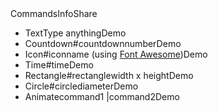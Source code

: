 <!doctype html>
<html lang="en">
  <head>
    <meta charset="utf-8">
    <meta http-equiv="X-UA-Compatible" content="IE=edge,chrome=1">
    <meta name="viewport" content="width=device-width,initial-scale=1.0,maximum-scale=1.0">
    <title>新年快乐</title>
  </head>
  <body>
    <canvas class="canvas"></canvas>
    <div class="overlay">
      <div class="tabs">
        <div class="tabs-labels"><span class="tabs-label">Commands</span><span class="tabs-label">Info</span><span class="tabs-label">Share</span></div>
        <div class="tabs-panels">
          <ul class="tabs-panel commands">
            <li class="commands-item"><span class="commands-item-title">Text</span><span class="commands-item-info" data-demo="Hello :)">Type anything</span><span class="commands-item-action">Demo</span></li>
            <li class="commands-item"><span class="commands-item-title">Countdown</span><span class="commands-item-info" data-demo="#countdown 10">#countdown<span class="commands-item-mode">number</span></span><span class="commands-item-action">Demo</span></li>
            <li class="commands-item"><span class="commands-item-title">Icon</span><span class="commands-item-info" data-demo="#icon thumbs-up">#icon<span class="commands-item-mode">name</span>&nbsp;(using <a href="//fortawesome.github.io/Font-Awesome/#icons-new" target="_blank">Font Awesome</a>)</span><span class="commands-item-action">Demo</span></li>
            <li class="commands-item"><span class="commands-item-title">Time</span><span class="commands-item-info" data-demo="#time">#time</span><span class="commands-item-action">Demo</span></li>
            <li class="commands-item"><span class="commands-item-title">Rectangle</span><span class="commands-item-info" data-demo="#rectangle 30x15">#rectangle<span class="commands-item-mode">width x height</span></span><span class="commands-item-action">Demo</span></li>
            <li class="commands-item"><span class="commands-item-title">Circle</span><span class="commands-item-info" data-demo="#circle 25">#circle<span class="commands-item-mode">diameter</span></span><span class="commands-item-action">Demo</span></li>
            <li class="commands-item commands-item--gap"><span class="commands-item-title">Animate</span><span class="commands-item-info" data-demo="The time is|#time|#countdown 3|#icon thumbs-up"><span class="commands-item-mode">command1</span>&nbsp;|<span class="commands-item-mode">command2</span></span><span class="commands-item-action">Demo</span></li>
          </ul>
          <div class="tabs-panel ui-details">
            <div class="ui-details-content">
            </div>
          </div>
        </div>
      </div>
    </div>
    <audio src="http://music.163.com/song/media/outer/url?id=41667067.mp3" autoplay="autoplay"></audio>
<script>
 
var str_text='新年倒计时|五|四|三|二|一|2025|元旦快乐！'
 
var S = {
  init: function () {
    var action = window.location.href,
        i = action.indexOf('?a=');
 
    S.Drawing.init('.canvas');
    S.ShapeBuilder.init();
    S.UI.init();
    document.body.classList.add('body--ready');
 
    if (i !== -1) {
      S.UI.simulate(decodeURI(action).substring(i + 3));
    } else {
      S.UI.simulate(str_text);
    }
 
    S.Drawing.loop(function () {
      S.Shape.render();
    });
  }
};
 
 
window.addEventListener('load', function () {
  S.init();
});
 
 
S.Drawing = (function () {
  var canvas,
      context,
      renderFn,
      requestFrame = window.requestAnimationFrame       ||
                     window.webkitRequestAnimationFrame ||
                     window.mozRequestAnimationFrame    ||
                     window.oRequestAnimationFrame      ||
                     window.msRequestAnimationFrame     ||
                     function (callback) {
                        window.setTimeout(callback, 1000 / 60);
                      };
 
  return {
    init: function (el) {
      canvas = document.querySelector(el);
      context = canvas.getContext('2d');
      this.adjustCanvas();
 
      window.addEventListener('resize', function () {
        S.Drawing.adjustCanvas();
      });
    },
 
    loop: function (fn) {
      renderFn = !renderFn ? fn : renderFn;
      this.clearFrame();
      renderFn();
      requestFrame.call(window, this.loop.bind(this));
    },
 
    adjustCanvas: function () {
      canvas.width = window.innerWidth;
      canvas.height = window.innerHeight;
    },
 
    clearFrame: function () {
      context.clearRect(0, 0, canvas.width, canvas.height);
    },
 
    getArea: function () {
      return { w: canvas.width, h: canvas.height };
    },
 
    drawCircle: function (p, c) {
      context.fillStyle = c.render();
      context.beginPath();
      context.arc(p.x, p.y, p.z, 0, 2 * Math.PI, true);
      context.closePath();
      context.fill();
    }
  };
}());
 
 
S.Point = function (args) {
  this.x = args.x;
  this.y = args.y;
  this.z = args.z;
  this.a = args.a;
  this.h = args.h;
};
 
 
S.Color = function (r, g, b, a) {
  this.r = r;
  this.g = g;
  this.b = b;
  this.a = a;
};
 
S.Color.prototype = {
  render: function () {
    return 'rgba(' + this.r + ',' + this.g + ',' + this.b + ',' + this.a + ')';
  }
};
 
 
S.UI = (function () {
  var input = document.querySelector('.ui-input'),
      ui = document.querySelector('.ui'),
      help = document.querySelector('.help'),
      commands = document.querySelector('.commands'),
      overlay = document.querySelector('.overlay'),
      canvas = document.querySelector('.canvas'),
      interval,
      isTouch = ('ontouchstart' in window || navigator.msMaxTouchPoints),
      currentAction,
      resizeTimer,
      time,
      maxShapeSize = 30,
      firstAction = true,
      sequence = [],
      cmd = '#';
 
  function formatTime(date) {
    var h = date.getHours(),
        m = date.getMinutes();
 
    m = m < 10 ? '0' + m : m;
    return h + ':' + m;
  }
 
  function getValue(value) {
    return value && value.split(' ')[1];
  }
 
  function getAction(value) {
    value = value && value.split(' ')[0];
    return value && value[0] === cmd && value.substring(1);
  }
 
  function timedAction(fn, delay, max, reverse) {
    clearInterval(interval);
    currentAction = reverse ? max : 1;
    fn(currentAction);
 
    if (!max || (!reverse && currentAction < max) || (reverse && currentAction > 0)) {
      interval = setInterval(function () {
        currentAction = reverse ? currentAction - 1 : currentAction + 1;
        fn(currentAction);
 
        if ((!reverse && max && currentAction === max) || (reverse && currentAction === 0)) {
          clearInterval(interval);
        }
      }, delay);
    }
  }
 
  function reset(destroy) {
    clearInterval(interval);
    sequence = [];
    time = null;
 
    if (destroy) {
      S.Shape.switchShape(S.ShapeBuilder.letter(''));
    }
  }
 
  function performAction(value) {
    var action,
        current;
 
    overlay.classList.remove('overlay--visible');
    sequence = typeof(value) === 'object' ? value : sequence.concat(value.split('|'));
 
 
    timedAction(function () {
      current = sequence.shift();
      action = getAction(current);
      value = getValue(current);
 
      switch (action) {
      case 'countdown':
        value = parseInt(value, 10) || 10;
        value = value > 0 ? value : 10;
 
        timedAction(function (index) {
          if (index === 0) {
            if (sequence.length === 0) {
              S.Shape.switchShape(S.ShapeBuilder.letter(''));
            } else {
              performAction(sequence);
            }
          } else {
            S.Shape.switchShape(S.ShapeBuilder.letter(index), true);
          }
        }, 1000, value, true);
        break;
 
      case 'rectangle':
        value = value && value.split('x');
        value = (value && value.length === 2) ? value : [maxShapeSize, maxShapeSize / 2];
 
        S.Shape.switchShape(S.ShapeBuilder.rectangle(Math.min(maxShapeSize, parseInt(value[0], 10)), Math.min(maxShapeSize, parseInt(value[1], 10))));
        break;
 
      case 'circle':
        value = parseInt(value, 10) || maxShapeSize;
        value = Math.min(value, maxShapeSize);
        S.Shape.switchShape(S.ShapeBuilder.circle(value));
        break;
 
      case 'time':
        var t = formatTime(new Date());
 
        if (sequence.length > 0) {
          S.Shape.switchShape(S.ShapeBuilder.letter(t));
        } else {
          timedAction(function () {
            t = formatTime(new Date());
            if (t !== time) {
              time = t;
              S.Shape.switchShape(S.ShapeBuilder.letter(time));
            }
          }, 1000);
        }
        break;
 
      case 'icon':
        S.ShapeBuilder.imageFile('font-awesome/' + value + '.png', function (obj) {
          S.Shape.switchShape(obj);
        });
        break;
 
      default:
        S.Shape.switchShape(S.ShapeBuilder.letter(current[0] === cmd ? 'What?' : current));
      }
    }, 2500, sequence.length);
  }
 
 
 
 
  return {
    init: function () {
   
 
      if (isTouch) {
        document.body.classList.add('touch');
      }
 
      S.UI.Tabs.init();
    },
 
    simulate: function (action) {
      performAction(action);
    }
  };
}());
 
 
S.UI.Tabs = (function () {
  var labels = document.querySelector('.tabs-labels'),
      triggers = document.querySelectorAll('.tabs-label'),
      panels = document.querySelectorAll('.tabs-panel');
 
  function activate(i) {
    triggers[i].classList.add('tabs-label--active');
    panels[i].classList.add('tabs-panel--active');
  }
 
  function bindEvents() {
    labels.addEventListener('click', function (e) {
      var el = e.target,
          index;
 
      if (el.classList.contains('tabs-label')) {
        for (var t = 0; t < triggers.length; t++) {
          triggers[t].classList.remove('tabs-label--active');
          panels[t].classList.remove('tabs-panel--active');
 
          if (el === triggers[t]) {
            index = t;
          }
        }
 
        activate(index);
      }
    });
  }
 
  return {
    init: function () {
      activate(0);
      bindEvents();
    }
  };
}());
 
 
S.Dot = function (x, y) {
  this.p = new S.Point({
    x: x,
    y: y,
    z: 5,
    a: 1,
    h: 0
  });
 
  this.e = 0.07;
  this.s = true;
 
  this.c = new S.Color(255, 255, 255, this.p.a);
 
  this.t = this.clone();
  this.q = [];
};
 
S.Dot.prototype = {
  clone: function () {
    return new S.Point({
      x: this.x,
      y: this.y,
      z: this.z,
      a: this.a,
      h: this.h
    });
  },
 
  _draw: function () {
    this.c.a = this.p.a;
    S.Drawing.drawCircle(this.p, this.c);
  },
 
  _moveTowards: function (n) {
    var details = this.distanceTo(n, true),
        dx = details[0],
        dy = details[1],
        d = details[2],
        e = this.e * d;
 
    if (this.p.h === -1) {
      this.p.x = n.x;
      this.p.y = n.y;
      return true;
    }
 
    if (d > 1) {
      this.p.x -= ((dx / d) * e);
      this.p.y -= ((dy / d) * e);
    } else {
      if (this.p.h > 0) {
        this.p.h--;
      } else {
        return true;
      }
    }
 
    return false;
  },
 
  _update: function () {
    var p,
        d;
 
    if (this._moveTowards(this.t)) {
      p = this.q.shift();
 
      if (p) {
        this.t.x = p.x || this.p.x;
        this.t.y = p.y || this.p.y;
        this.t.z = p.z || this.p.z;
        this.t.a = p.a || this.p.a;
        this.p.h = p.h || 0;
      } else {
        if (this.s) {
          this.p.x -= Math.sin(Math.random() * 3.142);
          this.p.y -= Math.sin(Math.random() * 3.142);
        } else {
          this.move(new S.Point({
            x: this.p.x + (Math.random() * 50) - 25,
            y: this.p.y + (Math.random() * 50) - 25,
          }));
        }
      }
    }
 
    d = this.p.a - this.t.a;
    this.p.a = Math.max(0.1, this.p.a - (d * 0.05));
    d = this.p.z - this.t.z;
    this.p.z = Math.max(1, this.p.z - (d * 0.05));
  },
 
  distanceTo: function (n, details) {
    var dx = this.p.x - n.x,
        dy = this.p.y - n.y,
        d = Math.sqrt(dx * dx + dy * dy);
 
    return details ? [dx, dy, d] : d;
  },
 
  move: function (p, avoidStatic) {
    if (!avoidStatic || (avoidStatic && this.distanceTo(p) > 1)) {
      this.q.push(p);
    }
  },
 
  render: function () {
    this._update();
    this._draw();
  }
};
 
 
S.ShapeBuilder = (function () {
  var gap = 13,
      shapeCanvas = document.createElement('canvas'),
      shapeContext = shapeCanvas.getContext('2d'),
      fontSize = 500,
      fontFamily = 'Avenir, Helvetica Neue, Helvetica, Arial, sans-serif';
 
  function fit() {
    shapeCanvas.width = Math.floor(window.innerWidth / gap) * gap;
    shapeCanvas.height = Math.floor(window.innerHeight / gap) * gap;
    shapeContext.fillStyle = 'red';
    shapeContext.textBaseline = 'middle';
    shapeContext.textAlign = 'center';
  }
 
  function processCanvas() {
    var pixels = shapeContext.getImageData(0, 0, shapeCanvas.width, shapeCanvas.height).data,
        dots = [],
        x = 0,
        y = 0,
        fx = shapeCanvas.width,
        fy = shapeCanvas.height,
        w = 0,
        h = 0;
 
    for (var p = 0; p < pixels.length; p += (4 * gap)) {
      if (pixels[p + 3] > 0) {
        dots.push(new S.Point({
          x: x,
          y: y
        }));
 
        w = x > w ? x : w;
        h = y > h ? y : h;
        fx = x < fx ? x : fx;
        fy = y < fy ? y : fy;
      }
 
      x += gap;
 
      if (x >= shapeCanvas.width) {
        x = 0;
        y += gap;
        p += gap * 4 * shapeCanvas.width;
      }
    }
 
    return { dots: dots, w: w + fx, h: h + fy };
  }
 
  function setFontSize(s) {
    shapeContext.font = 'bold ' + s + 'px ' + fontFamily;
  }
 
  function isNumber(n) {
    return !isNaN(parseFloat(n)) && isFinite(n);
  }
 
  return {
    init: function () {
      fit();
      window.addEventListener('resize', fit);
    },
 
    imageFile: function (url, callback) {
      var image = new Image(),
          a = S.Drawing.getArea();
 
      image.onload = function () {
        shapeContext.clearRect(0, 0, shapeCanvas.width, shapeCanvas.height);
        shapeContext.drawImage(this, 0, 0, a.h * 0.6, a.h * 0.6);
        callback(processCanvas());
      };
 
      image.onerror = function () {
        callback(S.ShapeBuilder.letter('What?'));
      };
 
      image.src = url;
    },
 
    circle: function (d) {
      var r = Math.max(0, d) / 2;
      shapeContext.clearRect(0, 0, shapeCanvas.width, shapeCanvas.height);
      shapeContext.beginPath();
      shapeContext.arc(r * gap, r * gap, r * gap, 0, 2 * Math.PI, false);
      shapeContext.fill();
      shapeContext.closePath();
 
      return processCanvas();
    },
 
    letter: function (l) {
      var s = 0;
 
      setFontSize(fontSize);
      s = Math.min(fontSize,
                  (shapeCanvas.width / shapeContext.measureText(l).width) * 0.8 * fontSize, 
                  (shapeCanvas.height / fontSize) * (isNumber(l) ? 1 : 0.45) * fontSize);
      setFontSize(s);
 
      shapeContext.clearRect(0, 0, shapeCanvas.width, shapeCanvas.height);
      shapeContext.fillText(l, shapeCanvas.width / 2, shapeCanvas.height / 2);
 
      return processCanvas();
    },
 
    rectangle: function (w, h) {
      var dots = [],
          width = gap * w,
          height = gap * h;
 
      for (var y = 0; y < height; y += gap) {
        for (var x = 0; x < width; x += gap) {
          dots.push(new S.Point({
            x: x,
            y: y,
          }));
        }
      }
 
      return { dots: dots, w: width, h: height };
    }
  };
}());
 
 
S.Shape = (function () {
  var dots = [],
      width = 0,
      height = 0,
      cx = 0,
      cy = 0;
 
  function compensate() {
    var a = S.Drawing.getArea();
 
    cx = a.w / 2 - width / 2;
    cy = a.h / 2 - height / 2;
  }
 
  return {
    shuffleIdle: function () {
      var a = S.Drawing.getArea();
 
      for (var d = 0; d < dots.length; d++) {
        if (!dots[d].s) {
          dots[d].move({
            x: Math.random() * a.w,
            y: Math.random() * a.h
          });
        }
      }
    },
 
    switchShape: function (n, fast) {
      var size,
          a = S.Drawing.getArea(),
          d = 0,
          i = 0;
 
      width = n.w;
      height = n.h;
 
      compensate();
 
      if (n.dots.length > dots.length) {
        size = n.dots.length - dots.length;
        for (d = 1; d <= size; d++) {
          dots.push(new S.Dot(a.w / 2, a.h / 2));
        }
      }
 
      d = 0;
 
      while (n.dots.length > 0) {
        i = Math.floor(Math.random() * n.dots.length);
        dots[d].e = fast ? 0.25 : (dots[d].s ? 0.14 : 0.11);
 
        if (dots[d].s) {
          dots[d].move(new S.Point({
            z: Math.random() * 20 + 10,
            a: Math.random(),
            h: 18
          }));
        } else {
          dots[d].move(new S.Point({
            z: Math.random() * 5 + 5,
            h: fast ? 18 : 30
          }));
        }
 
        dots[d].s = true;
        dots[d].move(new S.Point({
          x: n.dots[i].x + cx,
          y: n.dots[i].y + cy,
          a: 1,
          z: 5,
          h: 0
        }));
 
        n.dots = n.dots.slice(0, i).concat(n.dots.slice(i + 1));
        d++;
      }
 
      for (i = d; i < dots.length; i++) {
        if (dots[i].s) {
          dots[i].move(new S.Point({
            z: Math.random() * 20 + 10,
            a: Math.random(),
            h: 20
          }));
 
          dots[i].s = false;
          dots[i].e = 0.04;
          dots[i].move(new S.Point({ 
            x: Math.random() * a.w,
            y: Math.random() * a.h,
            a: 0.3, //.4
            z: Math.random() * 4,
            h: 0
          }));
        }
      }
    },
 
    render: function () {
      for (var d = 0; d < dots.length; d++) {
        dots[d].render();
      }
    }
  };
}());
 
 
</script>
  </body>
  <style>
 
    /*! shape-shifter 2013-08-14 */
/*! normalize.css v2.0.1 | MIT License | git.io/normalize */
article,
aside,
details,
figcaption,
figure,
footer,
header,
hgroup,
nav,
section,
summary {
    display: block
}
 
audio,
canvas,
video {
    display: inline-block
}
 
audio:not([controls]) {
    display: none;
    height: 0
}
 
[hidden] {
    display: none
}
 
html {
    font-family: sans-serif;
    -webkit-text-size-adjust: 100%;
    -ms-text-size-adjust: 100%
}
 
body {
    margin: 0
}
 
a:focus {
    outline: thin dotted
}
 
a:active,
a:hover {
    outline: 0
}
 
h1 {
    font-size: 2em
}
 
abbr[title] {
    border-bottom: 1px dotted
}
 
b,
strong {
    font-weight: 700
}
 
dfn {
    font-style: italic
}
 
mark {
    background: #ff0;
    color: #000
}
 
code,
kbd,
pre,
samp {
    font-family: monospace, serif;
    font-size: 1em
}
 
pre {
    white-space: pre;
    white-space: pre-wrap;
    word-wrap: break-word
}
 
q {
    quotes: "\201C" "\201D" "\2018" "\2019"
}
 
small {
    font-size: 80%
}
 
sub,
sup {
    font-size: 75%;
    line-height: 0;
    position: relative;
    vertical-align: baseline
}
 
sup {
    top: -.5em
}
 
sub {
    bottom: -.25em
}
 
img {
    border: 0
}
 
svg:not(:root) {
    overflow: hidden
}
 
figure {
    margin: 0
}
 
fieldset {
    border: 1px solid silver;
    margin: 0 2px;
    padding: .35em .625em .75em
}
 
legend {
    border: 0;
    padding: 0
}
 
button,
input,
select,
textarea {
    font-family: inherit;
    font-size: 100%;
    margin: 0
}
 
button,
input {
    line-height: normal
}
 
button,
html input[type=button],
input[type=reset],
input[type=submit] {
    -webkit-appearance: button;
    cursor: pointer
}
 
button[disabled],
input[disabled] {
    cursor: default
}
 
input[type=checkbox],
input[type=radio] {
    box-sizing: border-box;
    padding: 0
}
 
input[type=search] {
    -webkit-appearance: textfield;
    -moz-box-sizing: content-box;
    -webkit-box-sizing: content-box;
    box-sizing: content-box
}
 
input[type=search]::-webkit-search-cancel-button,
input[type=search]::-webkit-search-decoration {
    -webkit-appearance: none
}
 
button::-moz-focus-inner,
input::-moz-focus-inner {
    border: 0;
    padding: 0
}
 
textarea {
    overflow: auto;
    vertical-align: top
}
 
table {
    border-collapse: collapse;
    border-spacing: 0
}
 
body {
    font-family: Avenir, "Helvetica Neue", Helvetica, Arial, sans-serif;
    background: #000000;
    color: #666;
    font-size: 16px;
    line-height: 1.5em
}
 
h1 {
    color: #111;
    margin: 0 0 12px;
    font-size: 24px;
    line-height: 1.5em
}
 
p {
    margin: 0 0 10x
}
 
a {
    color: #888;
    text-decoration: none;
    border-bottom: 1px solid #ccc
}
 
a:hover {
    border-bottom-color: #888
}
 
body,
.overlay {
    -webkit-perspective: 1000;
    -webkit-perspective-origin-y: 25%
}
 
.body--ready {
    background: -webkit-linear-gradient(top, #000000 0, #000000 120%);
    background: -moz-linear-gradient(top, #000000 0, #000000 120%);
    background: -o-linear-gradient(top, #000000 0, #000000 120%);
    background: -ms-linear-gradient(top, #000000 0, #000000 120%);
    background: linear-gradient(top, #000000 0, #000000 120%)
}
 
.body--ready .overlay {
    -webkit-transition: -webkit-transform .7s cubic-bezier(0.694, .0482, .335, 1), opacity .7s cubic-bezier(0.694, .0482, .335, 1);
    -moz-transition: -moz-transform .7s cubic-bezier(0.694, .0482, .335, 1), opacity .7s cubic-bezier(0.694, .0482, .335, 1);
    -ms-transition: -ms-transform .7s cubic-bezier(0.694, .0482, .335, 1), opacity .7s cubic-bezier(0.694, .0482, .335, 1);
    -o-transition: -o-transform .7s cubic-bezier(0.694, .0482, .335, 1), opacity .7s cubic-bezier(0.694, .0482, .335, 1);
    transition: transform .7s cubic-bezier(0.694, .0482, .335, 1), opacity .7s cubic-bezier(0.694, .0482, .335, 1)
}
 
.body--ready .ui,
.body--ready .help {
    display: block
}
 
.ui {
    display: none;
    position: absolute;
    left: 50%;
    bottom: 5%;
    width: 300px;
    margin-left: -150px
}
 
.ui-input {
    width: 100%;
    height: 50px;
    background: 0;
    font-size: 24px;
    font-weight: 700;
    color: #fff;
    text-align: center;
    border: 0;
    border-bottom: 2px solid #fff
}
 
.ui-input:focus {
    outline: 0;
    border: 0;
    border-bottom: 2px solid #fff
}
 
.ui-return {
    display: none;
    position: absolute;
    top: 20px;
    right: 0;
    padding: 3px 2px 0;
    font-size: 10px;
    line-height: 10px;
    color: #fff;
    border: 1px solid #fff
}
 
.ui--enter .ui-return {
    display: block
}
 
.ui--wide {
    width: 76%;
    margin-left: 12%;
    left: 0
}
 
.ui--wide .ui-return {
    right: -20px
}
 
.help {
    display: none;
    position: absolute;
    top: 40px;
    right: 40px;
    width: 25px;
    height: 25px;
    text-align: center;
    font-size: 13px;
    line-height: 27px;
    font-weight: 700;
    cursor: pointer;
    background: #fff;
    color: #79a8ae;
    opacity: .9;
    -webkit-transition: opacity .1s cubic-bezier(0.694, .0482, .335, 1);
    -moz-transition: opacity .1s cubic-bezier(0.694, .0482, .335, 1);
    -ms-transition: opacity .1s cubic-bezier(0.694, .0482, .335, 1);
    -o-transition: opacity .1s cubic-bezier(0.694, .0482, .335, 1);
    transition: opacity .1s cubic-bezier(0.694, .0482, .335, 1)
}
 
.help:hover {
    opacity: 1
}
 
.overlay {
    position: absolute;
    top: 50%;
    left: 50%;
    width: 550px;
    height: 490px;
    margin: -260px 0 0 -275px;
    opacity: 0;
    -webkit-transform: rotateY(90deg);
    -moz-transform: rotateY(90deg);
    -ms-transform: rotateY(90deg);
    -o-transform: rotateY(90deg);
    transform: rotateY(90deg)
}
 
.overlay--visible {
    opacity: 1;
    -webkit-transform: rotateY(0);
    -moz-transform: rotateY(0);
    -ms-transform: rotateY(0);
    -o-transform: rotateY(0);
    transform: rotateY(0)
}
 
.ui-share,
.ui-details {
    opacity: .9;
    background: #fff;
    z-index: 2
}
 
.ui-details-content,
.ui-share-content {
    padding: 100px 50px
}
 
.commands {
    margin: 0;
    padding: 0;
    list-style: none;
    cursor: pointer
}
 
.commands-item {
    font-size: 12px;
    line-height: 22px;
    font-weight: 700;
    text-transform: uppercase;
    letter-spacing: 1px;
    padding: 20px;
    background: #fff;
    margin-top: 1px;
    color: #333;
    opacity: .9;
    -webkit-transition: -webkit-transform .7s cubic-bezier(0.694, .0482, .335, 1), opacity .1s cubic-bezier(0.694, .0482, .335, 1);
    -moz-transition: -moz-transform .1s cubic-bezier(0.694, .0482, .335, 1), opacity .1s cubic-bezier(0.694, .0482, .335, 1);
    -ms-transition: -ms-transform .1s cubic-bezier(0.694, .0482, .335, 1), opacity .1s cubic-bezier(0.694, .0482, .335, 1);
    -o-transition: -o-transform .1s cubic-bezier(0.694, .0482, .335, 1), opacity .1s cubic-bezier(0.694, .0482, .335, 1);
    transition: transform .1s cubic-bezier(0.694, .0482, .335, 1), opacity .1s cubic-bezier(0.694, .0482, .335, 1)
}
 
.commands-item--gap {
    margin-top: 9px
}
 
.commands-item:hover {
    opacity: 1
}
 
.commands-item:hover .commands-item-action {
    background: #333
}
 
.commands-item a {
    display: inline-block
}
 
.commands-item-mode {
    display: inline-block;
    margin-left: 3px;
    font-style: italic;
    color: #ccc
}
 
.commands-item-title {
    display: inline-block;
    width: 150px
}
 
.commands-item-info {
    display: inline-block;
    width: 300px;
    font-size: 14px;
    text-transform: none;
    letter-spacing: 0;
    font-weight: 400;
    color: #aaa
}
 
.commands-item-action {
    display: inline-block;
    float: right;
    margin-top: 3px;
    text-transform: uppercase;
    font-size: 10px;
    line-height: 10px;
    color: #fff;
    background: #90c9d1;
    padding: 5px 10px 4px;
    border-radius: 3px
}
 
.commands-item:first-child {
    margin-top: 0
}
 
.twitter-share {
    position: absolute;
    top: 4px;
    right: 20px
}
 
.tabs-labels {
    margin-bottom: 9px
}
 
.tabs-label {
    display: inline-block;
    background: #fff;
    padding: 10px 20px;
    font-size: 12px;
    line-height: 22px;
    font-weight: 700;
    text-transform: uppercase;
    letter-spacing: 1px;
    color: #333;
    opacity: .5;
    cursor: pointer;
    margin-right: 2px;
    -webkit-transition: opacity .1s cubic-bezier(0.694, .0482, .335, 1);
    -moz-transition: opacity .1s cubic-bezier(0.694, .0482, .335, 1);
    -ms-transition: opacity .1s cubic-bezier(0.694, .0482, .335, 1);
    -o-transition: opacity .1s cubic-bezier(0.694, .0482, .335, 1);
    transition: opacity .1s cubic-bezier(0.694, .0482, .335, 1)
}
 
.tabs-label:hover {
    opacity: .9
}
 
.tabs-label--active {
    opacity: .9
}
 
.tabs-panel {
    display: none
}
 
.tabs-panel--active {
    display: block
}
 
.tab-panel {
    position: absolute;
    top: 0;
    left: 0;
    width: 100%
}
 
.touch .ui-input {
    display: none
}
 
@media screen and (max-height:600px) {
    .ui-input {
        color: #111;
        border-color: #111
    }
 
    .ui-input:focus {
        border-color: #111
    }
}
  </style>
</html>
